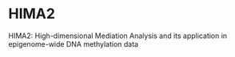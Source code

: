 # HIMA2
HIMA2: High-dimensional Mediation Analysis and its application in epigenome-wide DNA methylation data
